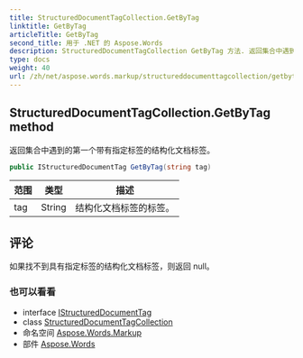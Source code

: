 ```yaml
---
title: StructuredDocumentTagCollection.GetByTag
linktitle: GetByTag
articleTitle: GetByTag
second_title: 用于 .NET 的 Aspose.Words
description: StructuredDocumentTagCollection GetByTag 方法. 返回集合中遇到的第一个带有指定标签的结构化文档标签 在 C#.
type: docs
weight: 40
url: /zh/net/aspose.words.markup/structureddocumenttagcollection/getbytag/
---
```

## StructuredDocumentTagCollection.GetByTag method

返回集合中遇到的第一个带有指定标签的结构化文档标签。

```csharp
public IStructuredDocumentTag GetByTag(string tag)
```

| 范围 | 类型 | 描述 |
| --- | --- | --- |
| tag | String | 结构化文档标签的标签。 |

## 评论

如果找不到具有指定标签的结构化文档标签，则返回 null。

### 也可以看看

* interface [IStructuredDocumentTag](../../istructureddocumenttag/)
* class [StructuredDocumentTagCollection](../)
* 命名空间 [Aspose.Words.Markup](../../../aspose.words.markup/)
* 部件 [Aspose.Words](../../../)
